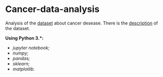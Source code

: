# Cancer-data-analysis
Analysis of the [dataset](https://archive.ics.uci.edu/ml/machine-learning-databases/breast-cancer-wisconsin/breast-cancer-wisconsin.data) about cancer desease. 
There is the [description](https://archive.ics.uci.edu/ml/machine-learning-databases/breast-cancer-wisconsin/breast-cancer-wisconsin.names) of the dataset.  

**Using Python 3.*:**
* *jupyter notebook;*
* *numpy;*
* *pandas;*
* *sklearn;*
* *matplotlib.*


